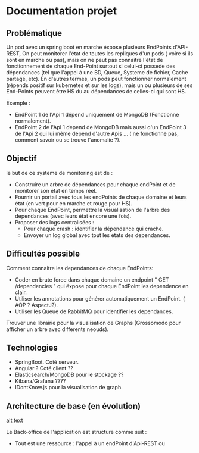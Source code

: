# Documentation projet
## Problématique
Un pod avec un spring boot en marche éxpose plusieurs EndPoints d'API-REST, On peut monitorer l'état de toutes les repliques d'un pods ( voire si ils sont en marche ou pas), mais on ne peut pas connaitre l'état de fonctionnement de chaque End-Point surtout si celui-ci possede des dépendances (tel que l'appel à une BD, Queue, Systeme de fichier, Cache partagé, etc).
En d'autres termes, un pods peut fonctionner normalement (répends positif sur kubernetes et sur les logs), mais un ou plusieurs de ses End-Points peuvent être HS du au dépendances de celles-ci qui sont HS.

Exemple : 
- EndPoint 1 de l'Api 1 dépend uniquement de MongoDB (Fonctionne normalement).
- EndPoint 2 de l'Api 1 depend de MongoDB mais aussi d'un EndPoint 3 de l'Api 2 qui lui même dépend d'autre Apis ... ( ne fonctionne pas, comment savoir ou se trouve l'anomalie ?).

## Objectif

le but de ce systeme de monitoring est de :

- Construire un arbre de dépendances pour chaque endPoint et de monitorer son état en temps réel.
- Fournir un portail avec tous les endPoints de chaque domaine et leurs état (en vert pour en marche et rouge pour HS).
- Pour chaque EndPoint, permettre la visualisation de l'arbre des dependances (avec leurs état encore une fois).
- Proposer des logs centralisées :
  - Pour chaque crash : identifier la dépendance qui crache.
  - Envoyer un log global avec tout les états des dependances.

## Difficultés possible
Comment connaitre les dependances de chaque EndPoints: 
- Coder en brute force dans chaque domaine un endpoint " GET /dependencies " qui éxpose pour chaque EndPoint les dependence en clair.
- Utiliser les annotations pour générer automatiquement un EndPoint. ( AOP ? AspectJ?).
- Utiliser les Queue de RabbitMQ pour identifier les dependances.

Trouver une librairie pour la visualisation de Graphs (Grossomodo pour afficher un arbre avec differents neouds).

## Technologies 
- SpringBoot. Coté serveur.
- Angular ? Coté client ??
- Elasticsearch/MongoDB pour le stockage ??
- Kibana/Grafana ????
- IDontKnow.js pour la visualisation de graph. 
## Architecture de base (en évolution)

[alt text](Diagrammedeclasses.png "Diagramme de classe")

Le Back-office de l'application est structure comme suit :
- Tout est une ressource : l'appel à un endPoint d'Api-REST ou 



